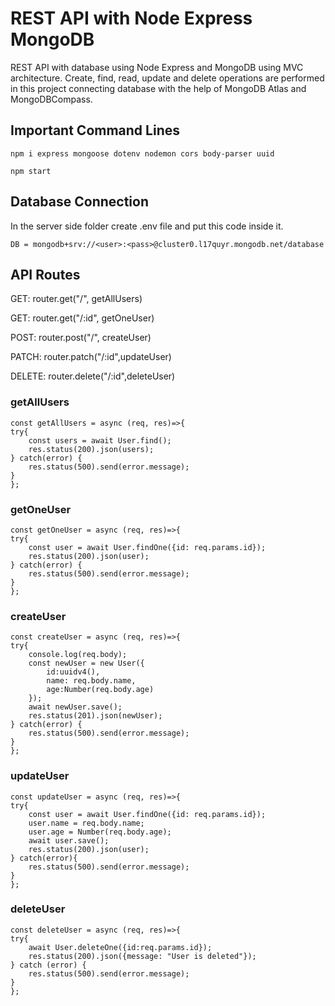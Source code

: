 # REST API with Node Express MongoDB

REST API with database using Node Express and MongoDB using MVC architecture. Create, find, read, update and delete operations are performed in this project connecting database with the help of MongoDB Atlas and MongoDBCompass.

## Important Command Lines
`npm i express mongoose dotenv nodemon cors body-parser uuid`

`npm start`

## Database Connection
In the server side folder create .env file and put this code inside it.

`DB = mongodb+srv://<user>:<pass>@cluster0.l17quyr.mongodb.net/database`

## API Routes
GET: router.get("/", getAllUsers)

GET: router.get("/:id", getOneUser)

POST: router.post("/", createUser)

PATCH: router.patch("/:id",updateUser)

DELETE: router.delete("/:id",deleteUser)

### getAllUsers
    const getAllUsers = async (req, res)=>{
    try{
        const users = await User.find();
        res.status(200).json(users);
    } catch(error) {
        res.status(500).send(error.message);
    }
    };

### getOneUser
    const getOneUser = async (req, res)=>{
    try{
        const user = await User.findOne({id: req.params.id});
        res.status(200).json(user);
    } catch(error) {
        res.status(500).send(error.message);
    }
    };

### createUser
    const createUser = async (req, res)=>{
    try{
        console.log(req.body);
        const newUser = new User({
            id:uuidv4(),
            name: req.body.name,
            age:Number(req.body.age)
        });
        await newUser.save();
        res.status(201).json(newUser);
    } catch(error) {
        res.status(500).send(error.message);
    }
    };
    
### updateUser
    const updateUser = async (req, res)=>{
    try{
        const user = await User.findOne({id: req.params.id});
        user.name = req.body.name;
        user.age = Number(req.body.age);
        await user.save();
        res.status(200).json(user);
    } catch(error){
        res.status(500).send(error.message);
    }
    };
    
### deleteUser
    const deleteUser = async (req, res)=>{
    try{
        await User.deleteOne({id:req.params.id});
        res.status(200).json({message: "User is deleted"});
    } catch (error) {
        res.status(500).send(error.message);
    }
    };
